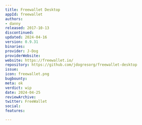 ```yaml
---
title: Freewallet Desktop
appId: freewallet
authors:
- danny
released: 2017-10-13
discontinued: 
updated: 2024-04-16
version: 0.9.31
binaries: 
provider: J-Dog
providerWebsite: 
website: https://freewallet.io/
repository: https://github.com/jdogresorg/freewallet-desktop
issue: 
icon: freewallet.png
bugbounty: 
meta: ok
verdict: wip
date: 2024-04-25
reviewArchive: 
twitter: FreeWallet
social: 
features: 

---
```


